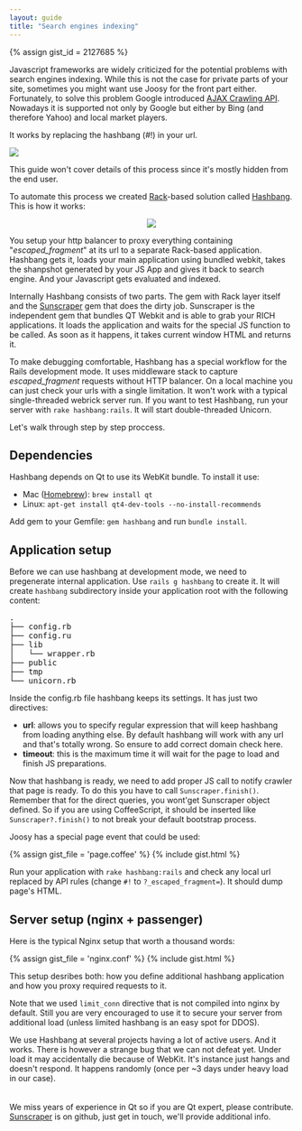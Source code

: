 ```yaml
---
layout: guide
title: "Search engines indexing"
---
```


{% assign gist_id = 2127685 %}

Javascript frameworks are widely criticized for the potential problems with search engines indexing. While this is not the case for private parts of your site, sometimes you might want use Joosy for the front part either. Fortunately, to solve this problem Google introduced [AJAX Crawling API](https://developers.google.com/webmasters/ajax-crawling/). Nowadays it is supported not only by Google but either by Bing (and therefore Yahoo) and local market players.

It works by replacing the hashbang (#!) in your url.

![](https://developers.google.com/webmasters/ajax-crawling/docs/images/crawlerserver2.png)

This guide won't cover details of this process since it's mostly hidden from the end user.

To automate this process we created [Rack](http://rack.github.com/)-based solution called [Hashbang](https://github.com/roundlake/hashbang). This is how it works:

<div style="text-align: center; width: 100%">
  <img src="http://f.cl.ly/items/2P0S2a0K0V2r3Y2Q1O33/hashbang.png" />
</div>

You setup your http balancer to proxy everything containing "_escaped_fragment_" at its url to a separate Rack-based application. Hashbang gets it, loads your main application using bundled webkit, takes the shanpshot generated by your JS App and gives it back to search engine. And your Javascript gets evaluated and indexed.

Internally Hashbang consists of two parts. The gem with Rack layer itself and the [Sunscraper](https://github.com/roundlake/sunscraper) gem that does the dirty job. Sunscraper is the independent gem that bundles QT Webkit and is able to grab  your RICH applications. It loads the application and waits for the special JS function to be called. As soon as it happens, it takes current window HTML and returns it.

To make debugging comfortable, Hashbang has a special workflow for the Rails development mode. It uses middleware stack to capture _escaped_fragment_ requests without HTTP balancer. On a local machine you can just check your urls with a single limitation. It won't work with a typical single-threaded webrick server run. If you want to test Hashbang, run your server with `rake hashbang:rails`. It will start double-threaded Unicorn.

Let's walk through step by step proccess.

## Dependencies

Hashbang depends on Qt to use its WebKit bundle. To install it use:

* Mac ([Homebrew](http://mxcl.github.com/homebrew/)): `brew install qt`
* Linux: `apt-get install qt4-dev-tools --no-install-recommends`

Add gem to your Gemfile: `gem hashbang` and run `bundle install`.

## Application setup

Before we can use hashbang at development mode, we need to pregenerate internal application. Use `rails g hashbang` to create it. It will create `hashbang` subdirectory inside your application root with the following content:

<div class="black_wheel">
  <pre>.
├── config.rb
├── config.ru
├── lib
│   └── wrapper.rb
├── public
├── tmp
└── unicorn.rb</pre>
</div>

Inside the config.rb file hashbang keeps its settings. It has just two directives:

* **url**: allows you to specify regular expression that will keep hashbang from loading anything else. By default hashbang will work with any url and that's totally wrong. So ensure to add correct domain check here.
* **timeout**: this is the maximum time it will wait for the page to load and finish JS preparations.

Now that hashbang is ready, we need to add proper JS call to notify crawler that page is ready. To do this you have to call `Sunscraper.finish()`. Remember that for the direct queries, you wont'get Sunscraper object defined. So if you are using CoffeeScript, it should be inserted like `Sunscraper?.finish()` to not break your default bootstrap process.

Joosy has a special page event that could be used:

{% assign gist_file = 'page.coffee' %}
{% include gist.html %}

Run your application with `rake hashbang:rails` and check any local url replaced by API rules (change `#!` to `?_escaped_fragment=`). It should dump page's HTML.

## Server setup (nginx + passenger)

Here is the typical Nginx setup that worth a thousand words:

{% assign gist_file = 'nginx.conf' %}
{% include gist.html %}

This setup desribes both: how you define additional hashbang application and how you proxy required requests to it.

Note that we used `limit_conn` directive that is not compiled into nginx by default. Still you are very encouraged to use it to secure your server from additional load (unless limited hashbang is an easy spot for DDOS).

<div class="warning">
  <p style="padding-bottom: 20px">
    We use Hashbang at several projects having a lot of active users. And it works. There is however a strange bug that we can not defeat yet. Under load it may accidentally die because of WebKit. It's instance just hangs and doesn't respond. It happens randomly (once per ~3 days under heavy load in our case). 
  </p>
  <p>
    We miss years of experience in Qt so if you are Qt expert, please contribute. <a href="https://github.com/roundlake/sunscraper">Sunscraper</a> is on github, just get in touch, we'll provide additional info.
  </p>
</div>